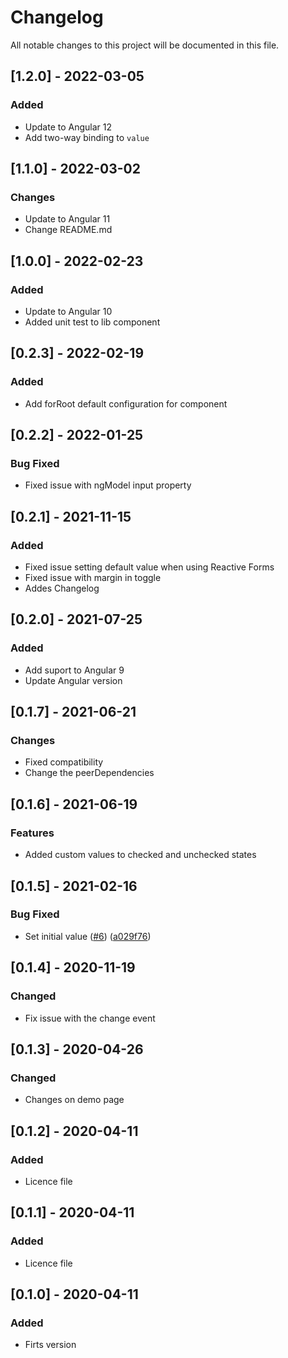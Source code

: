 # Changelog
All notable changes to this project will be documented in this file.

## [1.2.0] - 2022-03-05
### Added
- Update to Angular 12
- Add two-way binding to `value`

## [1.1.0] - 2022-03-02
### Changes
- Update to Angular 11
- Change README.md

## [1.0.0] - 2022-02-23
### Added
- Update to Angular 10
- Added unit test to lib component

## [0.2.3] - 2022-02-19
### Added
- Add forRoot default configuration for component

## [0.2.2] - 2022-01-25
### Bug Fixed
- Fixed issue with ngModel input property

## [0.2.1] - 2021-11-15
### Added
- Fixed issue setting default value when using Reactive Forms
- Fixed issue with margin in toggle
- Addes Changelog

## [0.2.0] - 2021-07-25
### Added
- Add suport to Angular 9
- Update Angular version

## [0.1.7] - 2021-06-21
### Changes
- Fixed compatibility
- Change the peerDependencies

## [0.1.6] - 2021-06-19
### Features
- Added custom values to checked and unchecked states

## [0.1.5] - 2021-02-16
### Bug Fixed
- Set initial value ([#6](https://github.com/vicmans/ng-toggle-button/issues/6)) ([a029f76](https://github.com/vicmans/ng-toggle-button/commit/a029f7605524d427f8c4d4979d76935ae2305e15))

## [0.1.4] - 2020-11-19
### Changed
- Fix issue with the change event

## [0.1.3] - 2020-04-26
### Changed
- Changes on demo page

## [0.1.2] - 2020-04-11
### Added
- Licence file

## [0.1.1] - 2020-04-11
### Added
- Licence file

## [0.1.0] - 2020-04-11
### Added
- Firts version
